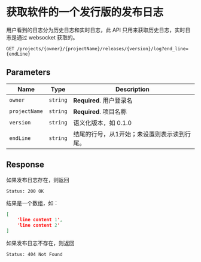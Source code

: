 # 获取软件的一个发行版的发布日志

用户看到的日志分为历史日志和实时日志，此 API 只用来获取历史日志，实时日志是通过 websocket 获取的。

```text
GET /projects/{owner}/{projectName}/releases/{version}/log?end_line={endLine}
```

## Parameters

| Name          | Type     | Description                                 |
| ------------- | -------- | ------------------------------------------- |
| `owner`       | `string` | **Required**. 用户登录名                    |
| `projectName` | `string` | **Required**. 项目名称                      |
| `version`     | `string` | 语义化版本，如 0.1.0                        |
| `endLine`     | `string` | 结尾的行号，从1开始；未设置则表示读到行尾。 |

## Response

如果发布日志存在，则返回

```text
Status: 200 OK
```

结果是一个数组，如：

```json
[
    'line content 1',
    'line content 2'
]
```

如果发布日志不存在，则返回

```text
Status: 404 Not Found
```